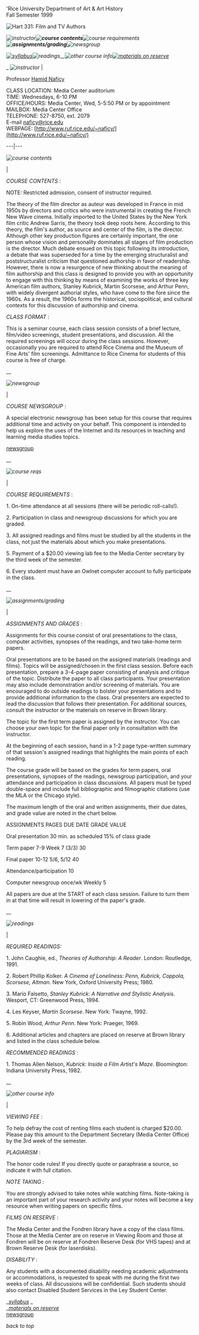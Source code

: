 'Rice University Department of Art & Art History  
Fall Semester 1999

 ![Hart 331: Film and TV Authors](title.gif)



_![instructor](inst.gif)__![course contents](contents.gif)__![course
requirements](reqs.gif)__![assignments/grading](assigngrad.gif)__![newsgroup](news.gif)_

[_![syllabus](syllabus.gif)_](syllabus.html)_![readings](read.gif)__![other
course info](other.gif)_[_![materials on reserve](reserve.gif)_](reserve.html)

_ _![instructor](inst.gif)_ |

Professor [Hamid Naficy](http://www.ruf.rice.edu/~naficy/)

CLASS LOCATION: Media Center auditorium  
TIME: Wednesdays, 6-10 PM  
OFFICE/HOURS: Media Center, Wed, 5-5:50 PM or by appointment  
MAILBOX: Media Center Office  
TELEPHONE: 527-8750, ext. 2079  
E-mail [naficy@rice.edu](mailto:naficy@rice.edu)  
WEBPAGE: [http://www.ruf.rice.edu/~naficy/](http://www.ruf.rice.edu/~naficy/)  
  
---|---  
  
_![course contents](contents.gif)_

|

_COURSE CONTENTS_ :

NOTE: Restricted admission, consent of instructor required.

The theory of the film director as auteur was developed in France in mid 1950s
by directors and critics who were instrumental in creating the French New Wave
cinema. Initially imported to the United States by the New York film critic
Andrew Sarris, the theory took deep roots here. According to this theory, the
film's author, as source and center of the film, is the director. Although
other key production figures are certainly important, the one person whose
vision and personality dominates all stages of film production is the
director. Much debate ensued on this topic following its introduction, a
debate that was superseded for a time by the emerging structuralist and
poststructuralist criticism that questioned authorship in favor of readership.
However, there is now a resurgence of new thinking about the meaning of film
authorship and this class is designed to provide you with an opportunity to
engage with this thinking by means of examining the works of three key
American film authors, Stanley Kubrick, Martin Scorsese, and Arthur Penn, with
widely divergent authorial styles, who have come to the fore since the 1960s.
As a result, the 1960s forms the historical, sociopolitical, and cultural
contexts for this discussion of authorship and cinema.



_CLASS FORMAT_ :

This is a seminar course, each class session consists of a brief lecture,
film/video screenings, student presentations, and discussion. All the required
screenings will occur during the class sessions. However, occasionally you are
required to attend Rice Cinema and the Museum of Fine Arts' film screenings.
Admittance to Rice Cinema for students of this course is free of charge.  
  
__

_![newsgroup](news.gif)_

|

_COURSE NEWSGROUP_ :

A special electronic newsgroup has been setup for this course that requires
additional time and activity on your behalf. This component is intended to
help us explore the uses of the Internet and its resources in teaching and
learning media studies topics.

[newsgroup](news:rice.owlnews.hart331)  
  
__

_![course reqs](reqs.gif)_

|

_COURSE REQUIREMENTS_ :

1\. On-time attendance at all sessions (there will be periodic roll-calls!).

2\. Participation in class and newsgroup discussions for which you are graded.

3\. All assigned readings and films must be studied by all the students in the
class, not just the materials about which you make presentations.

5\. Payment of a $20.00 viewing lab fee to the Media Center secretary by the
third week of the semester.

6\. Every student must have an Owlnet computer account to fully participate in
the class.

  
  
__

_![assignments/grading](assigngrad.gif)_

|

_ASSIGNMENTS AND GRADES_ :

Assignments for this course consist of oral presentations to the class,
computer activities, synopses of the readings, and two take-home term papers.

Oral presentations are to be based on the assigned materials (readings and
films). Topics will be assigned/chosen in the first class session. Before each
presentation, prepare a 3-4-page paper consisting of analysis and critique of
the topic. Distribute the paper to all class participants. Your presentation
may also include demonstration and/or screening of materials. You are
encouraged to do outside readings to bolster your presentations and to provide
additional information to the class. Oral presenters are expected to lead the
discussion that follows their presentation. For additional sources, consult
the instructor or the materials on reserve in Brown library.

The topic for the first term paper is assigned by the instructor. You can
choose your own topic for the final paper only in consultation with the
instructor.

At the beginning of each session, hand in a 1-2 page type-written summary of
that session's assigned readings that highlights the main points of each
reading.

The course grade will be based on the grades for term papers, oral
presentations, synopses of the readings, newsgroup participation, and your
attendance and participation in class discussions. All papers must be typed
double-space and include full bibliographic and filmographic citations (use
the MLA or the Chicago style).

The maximum length of the oral and written assignments, their due dates, and
grade value are noted in the chart below.

ASSIGNMENTS PAGES DUE DATE GRADE VALUE

Oral presentation 30 min. as scheduled 15% of class grade

Term paper 7-9 Week 7 (3/3) 30

Final paper 10-12 5/6, 5/12 40

Attendance/participation 10

Computer newsgroup once/wk Weekly 5

All papers are due at the START of each class session. Failure to turn them in
at that time will result in lowering of the paper's grade.  
  
__

_![readings](read.gif)_

|

_REQUIRED READINGS:_

1\. John Caughie, ed., _Theories of Authorship: A Reader_. London: Routledge,
1991.

2\. Robert Phillip Kolker. _A Cinema of Loneliness: Penn, Kubrick, Coppola,
Scorsese, Altman_. New York, Oxford University Press; 1980.

3\. Mario Falsetto, _Stanley Kubrick: A Narrative and Stylistic Analysis_.
Wesport, CT: Greenwood Press, 1994.

4\. Les Keyser, _Martin Scorsese_. New York: Twayne, 1992.

5\. Robin Wood, _Arthur Penn_. New York: Praeger, 1969.

6\. Additional articles and chapters are placed on reserve at Brown library
and listed in the class schedule below.





_RECOMMENDED READINGS_ :

1\. Thomas Allen Nelson, _Kubrick: Inside a Film Artist's Maze_. Bloomington:
Indiana University Press, 1982.  
  
__

_![other course info](other.gif)_

|

_VIEWING FEE_ :

To help defray the cost of renting films each student is charged $20.00.
Please pay this amount to the Department Secretary (Media Center Office) by
the 3rd week of the semester.



_PLAGIARISM_ :

The honor code rules! If you directly quote or paraphrase a source, so
indicate it with full citation.



_NOTE TAKING_ :

You are strongly advised to take notes while watching films. Note-taking is an
important part of your research activity and your notes will become a key
resource when writing papers on specific films.



_FILMS ON RESERVE_ :

The Media Center and the Fondren library have a copy of the class films. Those
at the Media Center are on reserve in Viewing Room and those at Fondren will
be on reserve at Fondren Reserve Desk (for VHS tapes) and at Brown Reserve
Desk (for laserdisks).



_DISABILITY_ :

Any students with a documented disability needing academic adjustments or
accommodations, is requested to speak with me during the first two weeks of
class. All discussions will be confidential. Such students should also contact
Disabled Student Services in the Ley Student Center.

  
  
_[_syllabus_](syllabus.html) _  
_[_materials on reserve_](reserve.html)  
[newsgroup](news:rice.owlnews.hart331)

_back to top_


